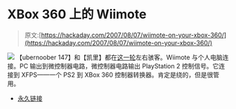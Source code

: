 # XBox 360 上的 Wiimote

> 原文:[https://hackaday.com/2007/08/07/wiimote-on-your-xbox-360/](https://hackaday.com/2007/08/07/wiimote-on-your-xbox-360/)

![](../Images/3b4b95fb8968ae5d5f58aa59f895c73f.png)
【ubernoober 147】和【凯里】都在[这一轮](http://obsiv.spaces.live.com/Blog/cns%21948789BF56FAF394%21177.entry)左右骇客。Wiimote 与个人电脑连接。PC 输出到微控制器电路，微控制器电路输出 PlayStation 2 控制信号。它连接到 XFPS——一个 PS2 到 XBox 360 控制器转换器。肯定是绕的，但是很管用。

*   [永久链接](http://obsiv.spaces.live.com/Blog/cns!948789BF56FAF394!177.entry)